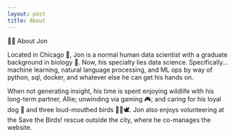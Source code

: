 ```yaml
---
layout: post
title: About
---
```

🧙‍♂️ About Jon

Located in Chicago 🌆, Jon is a normal human data scientist with a graduate background in biology 🧬. Now, his specialty lies data science. Specifically... machine learning, natural language processing, and ML ops by way of python, sql, docker, and whatever else he can get his hands on.

When not generating insight, his time is spent enjoying wildlife with his long-term partner, Allie; unwinding via gaming 🎮; and caring for his loyal dog 🐶 and three loud-mouthed birds 🦜🦜🕊️. Jon also enjoys volunteering at the Save the Birds! rescue outside the city, where he co-manages the website.